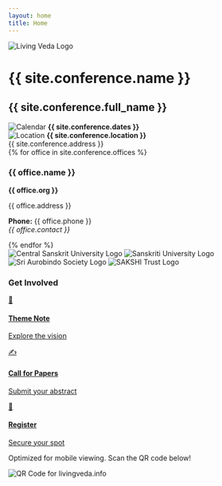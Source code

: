 ```yaml
---
layout: home
title: Home
---
```


<div class="text-center py-8 bg-green-50">
  <div class="flex justify-center items-center mb-6 flex-col md:flex-row">
    <img src="{{ site.baseurl }}/assets/images/living-veda-logo.png" alt="Living Veda Logo" class="w-24 h-auto mb-4 md:mb-0 md:mr-4">
    <div>
      <h1 class="text-4xl font-bold text-green-800 sm:text-3xl">{{ site.conference.name }}</h1>
      <h2 class="text-xl sm:text-lg">{{ site.conference.full_name }}</h2>
    </div>
  </div>
  
  <div class="bg-white p-6 rounded-lg shadow-md inline-block mb-8 w-full md:w-auto">
    <div class="flex justify-center items-center mb-4 flex-col sm:flex-row">
      <img src="{{ site.baseurl }}/assets/images/calendar-icon.png" alt="Calendar" class="w-8 h-8 mr-0 sm:mr-2 mb-2 sm:mb-0">
      <strong>{{ site.conference.dates }}</strong>
    </div>
    <div class="flex justify-center items-center flex-col sm:flex-row">
      <img src="{{ site.baseurl }}/assets/images/location-icon.png" alt="Location" class="w-8 h-8 mr-0 sm:mr-2 mb-2 sm:mb-0">
      <strong>{{ site.conference.location }}</strong><br class="sm:hidden">{{ site.conference.address }}
    </div>
  </div>

  <div class="grid grid-cols-1 md:grid-cols-2 gap-6 mb-8 max-w-4xl mx-auto">
    {% for office in site.conference.offices %}
    <div class="bg-white p-4 rounded-lg shadow-md">
      <h3 class="font-bold text-green-700 text-lg sm:text-xl">{{ office.name }}</h3>
      <p><strong>{{ office.org }}</strong></p>
      <p class="text-sm sm:text-base">{{ office.address }}</p>
      <p><strong>Phone:</strong> {{ office.phone }}<br><em>{{ office.contact }}</em></p>
    </div>
    {% endfor %}
  </div>

  <div class="flex justify-center space-x-6 mb-8 flex-wrap">
    <img src="{{ site.baseurl }}/assets/images/central-sanskrit-uni-logo.png" alt="Central Sanskrit University Logo" class="w-20 h-auto mb-4 sm:mb-0">
    <img src="{{ site.baseurl }}/assets/images/sanskriti-uni-logo.png" alt="Sanskriti University Logo" class="w-20 h-auto mb-4 sm:mb-0">
    <img src="{{ site.baseurl }}/assets/images/sri-aurobindo-society-logo.png" alt="Sri Aurobindo Society Logo" class="w-20 h-auto mb-4 sm:mb-0">
    <img src="{{ site.baseurl }}/assets/images/sakshi-trust-logo.png" alt="SAKSHI Trust Logo" class="w-20 h-auto mb-4 sm:mb-0">
  </div>

  <!-- Highlighted Action Section -->
  <div class="mb-8">
    <h3 class="text-2xl font-bold text-green-800 mb-6 text-center">Get Involved</h3>
    <div class="grid grid-cols-1 md:grid-cols-3 gap-6 max-w-4xl mx-auto">
      <a href="{{ site.baseurl }}/theme-note" class="btn-highlight-large orange w-full">
        <div class="text-center">
          <span class="text-3xl mb-2">📖</span>
          <h4 class="text-xl font-bold mb-2">Theme Note</h4>
          <p class="text-sm text-gray-700">Explore the vision</p>
        </div>
      </a>
      <a href="{{ site.baseurl }}/call-for-papers" class="btn-highlight-large orange w-full">
        <div class="text-center">
          <span class="text-3xl mb-2">✍️</span>
          <h4 class="text-xl font-bold mb-2">Call for Papers</h4>
          <p class="text-sm text-gray-700">Submit your abstract</p>
        </div>
      </a>
      <a href="{{ site.conference.registration_link }}" target="_blank" class="btn-highlight-large green w-full">
        <div class="text-center">
          <span class="text-3xl mb-2">📝</span>
          <h4 class="text-xl font-bold mb-2">Register</h4>
          <p class="text-sm text-gray-700">Secure your spot</p>
        </div>
      </a>
    </div>
  </div>

  <p class="text-center text-sm text-gray-600 mt-4">Optimized for mobile viewing. Scan the QR code below!</p>
  <img src="{{ site.baseurl }}/assets/images/qr-code.png" alt="QR Code for livingveda.info" class="mx-auto mt-2 w-24 h-24 sm:w-32 sm:h-32">
</div>